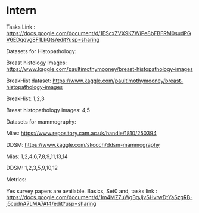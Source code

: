 # Intern
Tasks Link : https://docs.google.com/document/d/1EScxZVX9K7WiPe8bFBFRM0sudPGV6EDqqvg8F1LkQts/edit?usp=sharing

Datasets for Histopathology:

Breast histology Images: https://www.kaggle.com/paultimothymooney/breast-histopathology-images

BreakHist dataset: https://www.kaggle.com/paultimothymooney/breast-histopathology-images

BreakHist: 1,2,3

Breast histopathology images: 4,5

Datasets for mammography:

Mias: https://www.repository.cam.ac.uk/handle/1810/250394

DDSM: https://www.kaggle.com/skooch/ddsm-mammography

Mias: 1,2,4,6,7,8,9,11,13,14

DDSM: 1,2,3,5,9,10,12

Metrics:

Yes survey papers are available.
Basics, Set0 and, tasks link : https://docs.google.com/document/d/1m4MZ7uWgBqJjvSHvrwDtYaSzgRB-j5cudnA7LMA7At4/edit?usp=sharing
